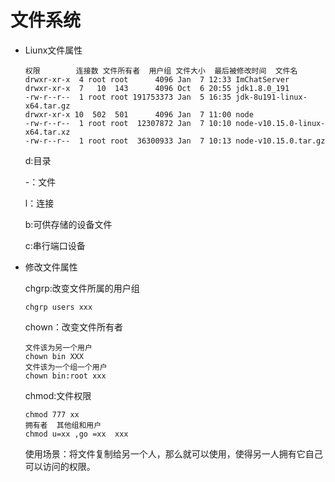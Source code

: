# 文件系统

- Liunx文件属性

  ```
  权限		连接数 文件所有者  用户组 文件大小  最后被修改时间  文件名 
  drwxr-xr-x  4 root root      4096 Jan  7 12:33 ImChatServer
  drwxr-xr-x  7   10  143      4096 Oct  6 20:55 jdk1.8.0_191
  -rw-r--r--  1 root root 191753373 Jan  5 16:35 jdk-8u191-linux-x64.tar.gz
  drwxr-xr-x 10  502  501      4096 Jan  7 11:00 node
  -rw-r--r--  1 root root  12307872 Jan  7 10:10 node-v10.15.0-linux-x64.tar.xz
  -rw-r--r--  1 root root  36300933 Jan  7 10:13 node-v10.15.0.tar.gz
  ```

  d:目录

  -：文件

  l：连接

  b:可供存储的设备文件

  c:串行端口设备

- 修改文件属性

  chgrp:改变文件所属的用户组

  ```
  chgrp users xxx
  
  ```

  chown：改变文件所有者

  ```
  文件该为另一个用户
  chown bin XXX
  文件该为一个组一个用户
  chown bin:root xxx
  ```

  chmod:文件权限

  ```
  chmod 777 xx
  拥有者  其他组和用户 
  chmod u=xx ,go =xx  xxx
  ```

  使用场景：将文件复制给另一个人，那么就可以使用，使得另一人拥有它自己可以访问的权限。